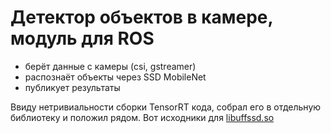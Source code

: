 # Детектор объектов в камере, модуль для ROS

- берёт данные с камеры (csi, gstreamer)
- распознаёт объекты через SSD MobileNet
- публикует результаты

Ввиду нетривиальности сборки TensorRT кода, собрал его в отдельную библиотеку и положил рядом.
Вот исходники для [libuffssd.so](https://github.com/jumpercc/TensorRT/blob/release/7.1-jetson-nano-crosscompile-ssd/samples/opensource/sampleUffSSD/sampleUffSSD.cpp)
